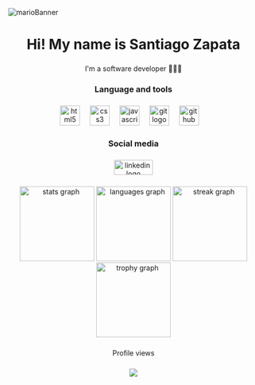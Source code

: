 ![marioBanner](https://github.com/vc743/vc743/assets/88216894/2415caf0-5e36-43e4-be9c-17ca25810b3b)

<h1 align="center">Hi! My name is Santiago Zapata</h1>

###

<p align="center">I'm a software developer 👨🏻‍💻</p>

###

###

<h3 align="center">Language and tools</h3>

###

<div align="center">
  <img src="https://cdn.jsdelivr.net/gh/devicons/devicon/icons/html5/html5-original.svg" height="40" alt="html5 logo"  />
  <img width="12" />
  <img src="https://skillicons.dev/icons?i=css" height="40" alt="css3 logo"  />
  <img width="12" />
  <!--<img src="https://skillicons.dev/icons?i=tailwind" height="40" alt="tailwindcss logo"  />
  <img width="12" />
  <img src="https://skillicons.dev/icons?i=bootstrap" height="40" alt="bootstrap logo"  />
  <img width="12" />-->
  <img src="https://skillicons.dev/icons?i=js" height="40" alt="javascript logo"  />
  <img width="12" />
  <!--<img src="https://skillicons.dev/icons?i=ts" height="40" alt="typescript logo"  />
  <img width="12" />
  <img src="https://skillicons.dev/icons?i=react" height="40" alt="react logo"  />
  <img width="12" />
  <img src="https://skillicons.dev/icons?i=vite" height="40" alt="vite logo"  />
  <img width="12" />
  <img src="https://skillicons.dev/icons?i=py" height="40" alt="python logo"  />
  <img width="12" />
  <img src="https://skillicons.dev/icons?i=java" height="40" alt="java logo"  />
  <img width="12" /> 
  <img src="https://skillicons.dev/icons?i=vscode" height="40" alt="vscode logo"  />
  <img width="12" />-->
  <img src="https://skillicons.dev/icons?i=git" height="40" alt="git logo"  />
  <img width="12" />
  <img src="https://skillicons.dev/icons?i=github" height="40" alt="github logo"  />
  <img width="12" />
  <!--<img src="https://skillicons.dev/icons?i=mysql" height="40" alt="mysql logo"  />
  <img width="12" />
  <img src="https://skillicons.dev/icons?i=mongodb" height="40" alt="mongodb logo"  />
  <img width="12" />
  <img src="https://skillicons.dev/icons?i=linux" height="40" alt="linux logo"  />-->
</div>

###

<h3 align="center">Social media</h3>

###

<div align="center">
  <a href="https://www.linkedin.com/in/santiago-zapata-ospina-2a048624a/" target="_blank">
    <img src="https://raw.githubusercontent.com/maurodesouza/profile-readme-generator/master/src/assets/icons/social/linkedin/default.svg" width="78" height="30" alt="linkedin logo"  />
  </a>
  <!--<a href="https://twitter.com/Sxnti_bg" target="_blank">
    <img src="https://raw.githubusercontent.com/maurodesouza/profile-readme-generator/master/src/assets/icons/social/twitter/default.svg" width="78" height="30" alt="twitter logo"  />
  </a>
  <a href="https://www.facebook.com/profile.php?id=100081330696145" target="_blank">
    <img src="https://raw.githubusercontent.com/maurodesouza/profile-readme-generator/master/src/assets/icons/social/facebook/default.svg" width="78" height="30" alt="facebook logo"  />
  </a>
  <a href="https://www.youtube.com/channel/UCf4E41R84KrLTEkYn0wL0fQ" target="_blank">
    <img src="https://raw.githubusercontent.com/maurodesouza/profile-readme-generator/master/src/assets/icons/social/youtube/default.svg" width="78" height="30" alt="youtube logo"  />
  </a>-->
</div>

###

<div align="center">
  <img src="https://github-readme-stats.vercel.app/api?username=SxntiBG&hide_title=false&hide_rank=false&show_icons=true&include_all_commits=true&count_private=true&disable_animations=false&theme=dracula&locale=en&hide_border=false&order=1" height="150" alt="stats graph"  />
  <img src="https://github-readme-stats.vercel.app/api/top-langs?username=SxntiBG&locale=en&hide_title=false&layout=compact&card_width=320&langs_count=5&theme=dracula&hide_border=false&order=2" height="150" alt="languages graph"  />
  <img src="https://streak-stats.demolab.com?user=SxntiBG&locale=en&mode=daily&theme=dracula&hide_border=false&border_radius=5&order=3" height="150" alt="streak graph"  />
  <img src="https://github-profile-trophy.vercel.app?username=SxntiBG&theme=dracula&column=-1&row=1&margin-w=8&margin-h=8&no-bg=false&no-frame=false&order=4" height="150" alt="trophy graph"  />
</div>

###

<p align="center">Profile views</p>

###

<div align="center">
  <img src="https://profile-counter.glitch.me/SxntiBG/count.svg?"  />
</div>

###
